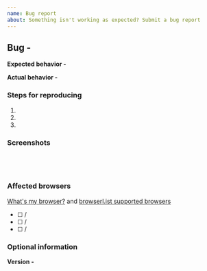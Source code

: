 ```yaml
---
name: Bug report
about: Something isn't working as expected? Submit a bug report
---
```


## Bug - <!-- Short description -->

**Expected behavior -**

<!-- Expected behavior -->

**Actual behavior -**

<!-- Actual behavior -->

### Steps for reproducing

1.  <!-- Step 1 -->
2.  <!-- Step 2 -->
3.  <!-- Step 3 -->

### Screenshots

#### <!-- Step 1 -->

![<!-- Screenshot of step 1 -->](<!-- Screenshot URL -->)

#### <!-- Step 2 -->

![<!-- Screenshot of step 2 -->](<!-- Screenshot URL -->)

#### <!-- Step 3 -->

![<!-- Screenshot of step 3 -->](<!-- Screenshot URL -->)

### Affected browsers

[What's my browser?](http://www.whatsmyua.com) and [browserl.ist supported browsers](http://browserl.ist/?q=%3E+1%25%2C+not+IE+11)

- [ ] <!-- Chrome 50 on Mac OSX 10 --> / <!-- Development, production -->
- [ ] <!-- Chrome 50 on Windows 10 --> / <!-- Development, production -->
- [ ] <!-- Firefox 50 on Mac OSX 10 --> / <!-- Development, production -->

### Optional information

**Version -** <!-- Version -->
